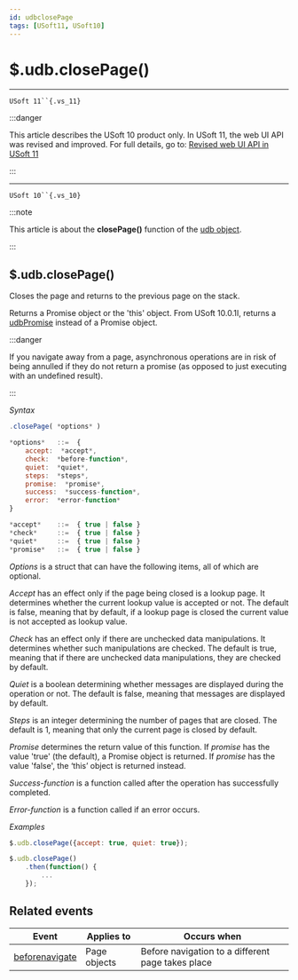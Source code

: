 ```yaml
---
id: udbclosePage
tags: [USoft11, USoft10]
---
```

# $.udb.closePage()

----

`USoft 11``{.vs_11}`

:::danger

This article describes the USoft 10 product only.
In USoft 11, the web UI API was revised and improved. For full details, go to:
[Revised web UI API in USoft 11](/docs/Web_and_app_UIs/UDB_udb/Revised_web_UI_API_in_USoft_11.md)

:::

----

`USoft 10``{.vs_10}`

:::note

This article is about the **closePage()** function of the [udb object](/docs/Web_and_app_UIs/UDB_udb).

:::

## **$.udb.closePage()**

Closes the page and returns to the previous page on the stack.

Returns a Promise object or the 'this' object. From USoft 10.0.1I, returns a [udbPromise](/docs/Web_and_app_UIs/JavaScript/Promises_for_asynchronous_Javascript.md) instead of a Promise object.


:::danger

If you navigate away from a page, asynchronous operations are in risk of being annulled if they do not return a promise (as opposed to just executing with an undefined result).

:::

*Syntax*

```js
.closePage( *options* )

*options*   ::=  {
    accept:  *accept*,
    check:  *before-function*,
    quiet:  *quiet*,
    steps:  *steps*,
    promise:  *promise*,
    success:  *success-function*,
    error:  *error-function*
}

*accept*    ::=  { true | false }
*check*     ::=  { true | false }
*quiet*     ::=  { true | false }
*promise*   ::=  { true | false }
```

*Options* is a struct that can have the following items, all of which are optional.

*Accept* has an effect only if the page being closed is a lookup page. It determines whether the current lookup value is accepted or not. The default is false, meaning that by default, if a lookup page is closed the current value is not accepted as lookup value.

*Check* has an effect only if there are unchecked data manipulations. It determines whether such manipulations are checked. The default is true, meaning that if there are unchecked data manipulations, they are checked by default.

*Quiet* is a boolean determining whether messages are displayed during the operation or not. The default is false, meaning that messages are displayed by default.

*Steps* is an integer determining the number of pages that are closed. The default is 1, meaning that only the current page is closed by default.

*Promise* determines the return value of this function. If *promise* has the value 'true' (the default), a Promise object is returned. If *promise* has the value 'false', the ‘this’ object is returned instead.

*Success-function* is a function called after the operation has successfully completed.

*Error-function* is a function called if an error occurs.

*Examples*

```js
$.udb.closePage({accept: true, quiet: true});
```

```js
$.udb.closePage()
    .then(function() {
        ...
    });
```

## Related events

|**Event**|**Applies to**|**Occurs when**|
|--------|--------|--------|
|[beforenavigate](/docs/Web_and_app_UIs/UDB_Events/beforenavigate.md)|Page objects|Before navigation to a different page takes place|



 